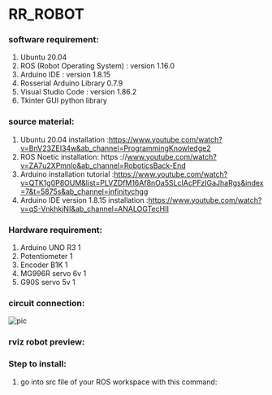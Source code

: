 # RR_ROBOT
### software requirement:

1. Ubuntu 20.04
2. ROS (Robot Operating System) :  version 1.16.0 
3. Arduino IDE : version 1.8.15 
4. Rosserial Arduino Library 0.7.9
5. Visual Studio Code :  version 1.86.2 
6. Tkinter GUI python library

### source material:

1. Ubuntu 20.04 installation      :https://www.youtube.com/watch?v=BnV23ZEI34w&ab_channel=ProgrammingKnowledge2
2. ROS Noetic installation: https ://www.youtube.com/watch?v=ZA7u2XPmnlo&ab_channel=RoboticsBack-End
3. Arduino installation tutorial  :https://www.youtube.com/watch?v=QTK1g0P8OUM&list=PLVZDfM16Af8nOa5SLcIAcPFzIGaJhaRgs&index=7&t=5875s&ab_channel=infinitychgg
3. Arduino IDE version 1.8.15 installation :https://www.youtube.com/watch?v=qS-VnkhkjNI&ab_channel=ANALOGTecHII


### Hardware requirement:

1. Arduino UNO R3   1
2. Potentiometer    1
3. Encoder B1K      1
4. MG996R servo 6v  1
5. G90S servo 5v    1


### circuit connection:

![pic ](https://github.com/Panumart22/Panumart_0104/assets/154341326/ff87c2d9-833e-4717-83b6-9cbd0bccbdb0)

### rviz robot preview:



### Step to install:
1. go into src file of your ROS workspace with this command:





